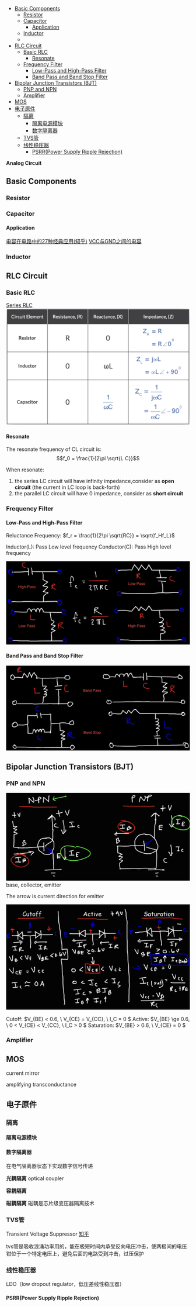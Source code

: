 - [Basic Components](#basic-components)
  - [Resistor](#resistor)
  - [Capacitor](#capacitor)
    - [Application](#application)
  - [Inductor](#inductor)
  - [](#)
- [RLC Circuit](#rlc-circuit)
  - [Basic RLC](#basic-rlc)
    - [Resonate](#resonate)
  - [Frequency Filter](#frequency-filter)
    - [Low-Pass and High-Pass Filter](#low-pass-and-high-pass-filter)
    - [Band Pass and Band Stop Filter](#band-pass-and-band-stop-filter)
- [Bipolar Junction Transistors (BJT)](#bipolar-junction-transistors-bjt)
  - [PNP and NPN](#pnp-and-npn)
  - [Amplifier](#amplifier)
- [MOS](#mos)
- [电子原件](#电子原件)
  - [隔离](#隔离)
    - [隔离电源模块](#隔离电源模块)
    - [数字隔离器](#数字隔离器)
  - [TVS管](#tvs管)
  - [线性稳压器](#线性稳压器)
    - [PSRR(Power Supply Ripple Rejection)](#psrrpower-supply-ripple-rejection)

**Analog Circuit**

## Basic Components

### Resistor

### Capacitor

#### Application
[电容在电路中的27种经典应用(知乎)](https://zhuanlan.zhihu.com/p/82664931)
[VCC与GND之间的电容](https://zhuanlan.zhihu.com/p/550387466)

### Inductor





###

## RLC Circuit

### Basic RLC
[Series RLC](https://www.electronics-tutorials.ws/accircuits/series-circuit.html)
![](src/img/RLC_Resistance.png)

#### Resonate
The resonate frequency of CL circuit is:
$$f_0 = \frac{1}{2\pi \sqrt{L C}}$$

When resonate:
1. the series LC circuit will have infinity impedance,consider as **open circuit** (the current in LC loop is back-forth)
2. the parallel LC circuit will have 0 impedance, consider as **short circuit**
### Frequency Filter

#### Low-Pass and High-Pass Filter
Reluctance Frequency: $f_r = \frac{1}{2\pi \sqrt{RC}} = \sqrt{f_Hf_L}$

Inductor(L): Pass Low level frequency
Conductor(C): Pass High level frequency

![](src/img/FrequencyFilter.png)

#### Band Pass and Band Stop Filter

![](src/img/BandFrequencyFilter.png)

## Bipolar Junction Transistors (BJT)

### PNP and NPN
![](src/img/BJT.png)
base, collector, emitter

The arrow is current direction for emitter

![](src/img/BJTRegion.png)

Cutoff: $V_{BE} < 0.6, \ V_{CE} = V_{CC}, \ I_C = 0 $
Active: $V_{BE} \ge 0.6, \ 0 < V_{CE} < V_{CC}, \ I_C > 0 $
Saturation: $V_{BE} > 0.6, \ V_{CE} = 0 $

### Amplifier


## MOS

current mirror

amplifying transconductance


## 电子原件

### 隔离

#### 隔离电源模块


#### 数字隔离器
在电气隔离器状态下实现数字信号传递

**光耦隔离**
optical coupler 

**容耦隔离**

**磁耦隔离**
磁耦是芯片级变压器隔离技术


### TVS管
Transient Voltage Suppressor
[知乎](https://zhuanlan.zhihu.com/p/366516831)

tvs管是吸收浪涌功率用的，能在极短时间内承受反向电压冲击，使两极间的电压钳位于一个特定电压上，避免后面的电路受到冲击，过压保护



### 线性稳压器

LDO（low dropout regulator，低压差线性稳压器）

#### PSRR(Power Supply Ripple Rejection)